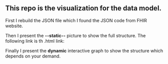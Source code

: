 ## This repo is the visualization for the data model.

First I rebuild the JSON file which I found the JSON code from FHIR website.

Then I present the **--static--** picture to show the full structure. The following link is th .html link:

Finally I present the **dynamic** interactive graph to show the structure which depends on your demand.
